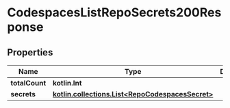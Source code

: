 
# CodespacesListRepoSecrets200Response

## Properties
Name | Type | Description | Notes
------------ | ------------- | ------------- | -------------
**totalCount** | **kotlin.Int** |  | 
**secrets** | [**kotlin.collections.List&lt;RepoCodespacesSecret&gt;**](RepoCodespacesSecret.md) |  | 



